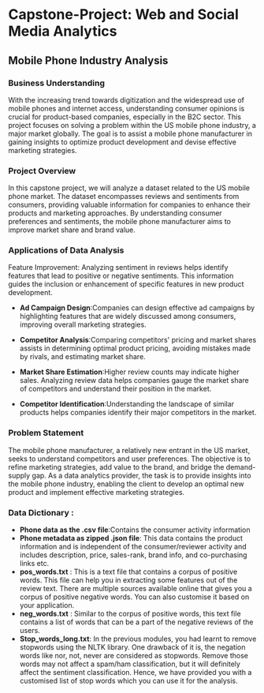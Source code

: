 # Capstone-Project: Web and Social Media Analytics

## Mobile Phone Industry Analysis

### Business Understanding
With the increasing trend towards digitization and the widespread use of mobile phones and internet access, understanding consumer opinions is crucial for product-based companies, especially in the B2C sector. This project focuses on solving a problem within the US mobile phone industry, a major market globally. The goal is to assist a mobile phone manufacturer in gaining insights to optimize product development and devise effective marketing strategies.

### Project Overview
In this capstone project, we will analyze a dataset related to the US mobile phone market. The dataset encompasses reviews and sentiments from consumers, providing valuable information for companies to enhance their products and marketing approaches. By understanding consumer preferences and sentiments, the mobile phone manufacturer aims to improve market share and brand value.

### Applications of Data Analysis
Feature Improvement: Analyzing sentiment in reviews helps identify features that lead to positive or negative sentiments. This information guides the inclusion or enhancement of specific features in new product development.

- **Ad Campaign Design**:Companies can design effective ad campaigns by highlighting features that are widely discussed among consumers, improving overall marketing strategies.

* **Competitor Analysis**:Comparing competitors' pricing and market shares assists in determining optimal product pricing, avoiding mistakes made by rivals, and estimating market share.

+ **Market Share Estimation**:Higher review counts may indicate higher sales. Analyzing review data helps companies gauge the market share of competitors and understand their position in the market.

+ **Competitor Identification**:Understanding the landscape of similar products helps companies identify their major competitors in the market.

### Problem Statement
The mobile phone manufacturer, a relatively new entrant in the US market, seeks to understand competitors and user preferences. The objective is to refine marketing strategies, add value to the brand, and bridge the demand-supply gap. As a data analytics provider, the task is to provide insights into the mobile phone industry, enabling the client to develop an optimal new product and implement effective marketing strategies.

### Data Dictionary :
- **Phone data as the .csv file**:Contains the consumer activity information
- **Phone metadata as zipped .json file**: This data contains the product information and is independent of the consumer/reviewer activity and includes description, price, sales-rank, brand info, and co-purchasing links etc.
- **pos_words.txt** : This is a text file that contains a corpus of positive words. This file can help you in extracting some features out of the review text. There are multiple sources available online that gives you a corpus of positive negative words. You can also customise it based on your application.
- **neg_words.txt** : Similar to the corpus of positive words, this text file contains a list of words that can be a part of the negative reviews of the users.
- **Stop_words_long.txt**: In the previous modules, you had learnt to remove stopwords using the NLTK library. One drawback of it is, the negation words like nor, not, never are considered as stopwords. Remove those words may not affect a spam/ham classification, but it will definitely affect the sentiment classification. Hence, we have provided you with a customised list of stop words which you can use it for the analysis. 
